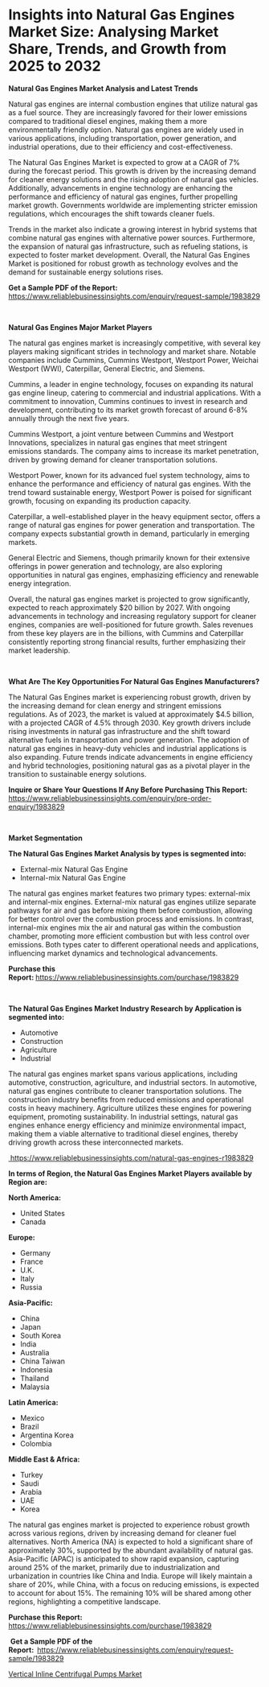 <p><h1>Insights into Natural Gas Engines Market Size: Analysing Market Share, Trends, and Growth from 2025 to 2032</h1></p><p><strong>Natural Gas Engines Market Analysis and Latest Trends</strong></p>
<p><p>Natural gas engines are internal combustion engines that utilize natural gas as a fuel source. They are increasingly favored for their lower emissions compared to traditional diesel engines, making them a more environmentally friendly option. Natural gas engines are widely used in various applications, including transportation, power generation, and industrial operations, due to their efficiency and cost-effectiveness.</p><p>The Natural Gas Engines Market is expected to grow at a CAGR of 7% during the forecast period. This growth is driven by the increasing demand for cleaner energy solutions and the rising adoption of natural gas vehicles. Additionally, advancements in engine technology are enhancing the performance and efficiency of natural gas engines, further propelling market growth. Governments worldwide are implementing stricter emission regulations, which encourages the shift towards cleaner fuels. </p><p>Trends in the market also indicate a growing interest in hybrid systems that combine natural gas engines with alternative power sources. Furthermore, the expansion of natural gas infrastructure, such as refueling stations, is expected to foster market development. Overall, the Natural Gas Engines Market is positioned for robust growth as technology evolves and the demand for sustainable energy solutions rises.</p></p>
<p><strong>Get a Sample PDF of the Report:&nbsp;</strong> <a href="https://www.reliablebusinessinsights.com/enquiry/request-sample/1983829?utm_campaign=3366&utm_medium=2&utm_source=Github&utm_content=ia&utm_term=10042025&utm_id=natural-gas-engines">https://www.reliablebusinessinsights.com/enquiry/request-sample/1983829</a></p>
<p>&nbsp;</p>
<p><strong>Natural Gas Engines Major Market Players</strong></p>
<p><p>The natural gas engines market is increasingly competitive, with several key players making significant strides in technology and market share. Notable companies include Cummins, Cummins Westport, Westport Power, Weichai Westport (WWI), Caterpillar, General Electric, and Siemens.</p><p>Cummins, a leader in engine technology, focuses on expanding its natural gas engine lineup, catering to commercial and industrial applications. With a commitment to innovation, Cummins continues to invest in research and development, contributing to its market growth forecast of around 6-8% annually through the next five years. </p><p>Cummins Westport, a joint venture between Cummins and Westport Innovations, specializes in natural gas engines that meet stringent emissions standards. The company aims to increase its market penetration, driven by growing demand for cleaner transportation solutions. </p><p>Westport Power, known for its advanced fuel system technology, aims to enhance the performance and efficiency of natural gas engines. With the trend toward sustainable energy, Westport Power is poised for significant growth, focusing on expanding its production capacity.</p><p>Caterpillar, a well-established player in the heavy equipment sector, offers a range of natural gas engines for power generation and transportation. The company expects substantial growth in demand, particularly in emerging markets. </p><p>General Electric and Siemens, though primarily known for their extensive offerings in power generation and technology, are also exploring opportunities in natural gas engines, emphasizing efficiency and renewable energy integration.</p><p>Overall, the natural gas engines market is projected to grow significantly, expected to reach approximately $20 billion by 2027. With ongoing advancements in technology and increasing regulatory support for cleaner engines, companies are well-positioned for future growth. Sales revenues from these key players are in the billions, with Cummins and Caterpillar consistently reporting strong financial results, further emphasizing their market leadership.</p></p>
<p>&nbsp;</p>
<p><strong>What Are The Key Opportunities For Natural Gas Engines Manufacturers?</strong></p>
<p><p>The Natural Gas Engines market is experiencing robust growth, driven by the increasing demand for clean energy and stringent emissions regulations. As of 2023, the market is valued at approximately $4.5 billion, with a projected CAGR of 4.5% through 2030. Key growth drivers include rising investments in natural gas infrastructure and the shift toward alternative fuels in transportation and power generation. The adoption of natural gas engines in heavy-duty vehicles and industrial applications is also expanding. Future trends indicate advancements in engine efficiency and hybrid technologies, positioning natural gas as a pivotal player in the transition to sustainable energy solutions.</p></p>
<p><strong>Inquire or Share Your Questions If Any Before Purchasing This Report:</strong> <a href="https://www.reliablebusinessinsights.com/enquiry/pre-order-enquiry/1983829?utm_campaign=3366&utm_medium=2&utm_source=Github&utm_content=ia&utm_term=10042025&utm_id=natural-gas-engines">https://www.reliablebusinessinsights.com/enquiry/pre-order-enquiry/1983829</a></p>
<p>&nbsp;</p>
<p><strong>Market Segmentation</strong></p>
<p><strong>The Natural Gas Engines Market Analysis by types is segmented into:</strong></p>
<p><ul><li>External-mix Natural Gas Engine</li><li>Internal-mix Natural Gas Engine</li></ul></p>
<p><p>The natural gas engines market features two primary types: external-mix and internal-mix engines. External-mix natural gas engines utilize separate pathways for air and gas before mixing them before combustion, allowing for better control over the combustion process and emissions. In contrast, internal-mix engines mix the air and natural gas within the combustion chamber, promoting more efficient combustion but with less control over emissions. Both types cater to different operational needs and applications, influencing market dynamics and technological advancements.</p></p>
<p><strong>Purchase this Report:&nbsp;</strong><a href="https://www.reliablebusinessinsights.com/purchase/1983829?utm_campaign=3366&utm_medium=2&utm_source=Github&utm_content=ia&utm_term=10042025&utm_id=natural-gas-engines">https://www.reliablebusinessinsights.com/purchase/1983829</a></p>
<p>&nbsp;</p>
<p><strong>The Natural Gas Engines Market Industry Research by Application is segmented into:</strong></p>
<p><ul><li>Automotive</li><li>Construction</li><li>Agriculture</li><li>Industrial</li></ul></p>
<p><p>The natural gas engines market spans various applications, including automotive, construction, agriculture, and industrial sectors. In automotive, natural gas engines contribute to cleaner transportation solutions. The construction industry benefits from reduced emissions and operational costs in heavy machinery. Agriculture utilizes these engines for powering equipment, promoting sustainability. In industrial settings, natural gas engines enhance energy efficiency and minimize environmental impact, making them a viable alternative to traditional diesel engines, thereby driving growth across these interconnected markets.</p></p>
<p><a href="https://www.reliablebusinessinsights.com/natural-gas-engines-r1983829?utm_campaign=3366&utm_medium=2&utm_source=Github&utm_content=ia&utm_term=10042025&utm_id=natural-gas-engines">&nbsp;https://www.reliablebusinessinsights.com/natural-gas-engines-r1983829</a></p>
<p><strong>In terms of Region, the Natural Gas Engines Market Players available by Region are:</strong></p>
<p>
    <p> <strong> North America: </strong>
        <ul>
            <li>United States</li>
            <li>Canada</li>
        </ul>
        </p> 
    <p> <strong> Europe: </strong>
        <ul>
            <li>Germany</li>
            <li>France</li>
            <li>U.K.</li>
            <li>Italy</li>
            <li>Russia</li>
        </ul>
        </p> 
    <p> <strong> Asia-Pacific: </strong>
        <ul>
            <li>China</li>
            <li>Japan</li>
            <li>South Korea</li>
            <li>India</li>
            <li>Australia</li>
            <li>China Taiwan</li>
            <li>Indonesia</li>
            <li>Thailand</li>
            <li>Malaysia</li>
        </ul>
        </p> 
    <p> <strong> Latin America: </strong>
        <ul>
            <li>Mexico</li>
            <li>Brazil</li>
            <li>Argentina Korea</li>
            <li>Colombia</li>
        </ul>
        </p> 
    <p> <strong> Middle East & Africa: </strong>
        <ul>
            <li>Turkey</li>
            <li>Saudi</li>
            <li>Arabia</li>
            <li>UAE</li>
            <li>Korea</li>
        </ul>
    </p>
    </p>
<p><p>The natural gas engines market is projected to experience robust growth across various regions, driven by increasing demand for cleaner fuel alternatives. North America (NA) is expected to hold a significant share of approximately 30%, supported by the abundant availability of natural gas. Asia-Pacific (APAC) is anticipated to show rapid expansion, capturing around 25% of the market, primarily due to industrialization and urbanization in countries like China and India. Europe will likely maintain a share of 20%, while China, with a focus on reducing emissions, is expected to account for about 15%. The remaining 10% will be shared among other regions, highlighting a competitive landscape.</p></p>
<p><strong>Purchase this Report: </strong><a href="https://www.reliablebusinessinsights.com/purchase/1983829?utm_campaign=3366&utm_medium=2&utm_source=Github&utm_content=ia&utm_term=10042025&utm_id=natural-gas-engines">https://www.reliablebusinessinsights.com/purchase/1983829</a></p>
<p>&nbsp;<strong>Get a Sample PDF of the Report:&nbsp;&nbsp;</strong><a href="https://www.reliablebusinessinsights.com/enquiry/request-sample/1983829?utm_campaign=3366&utm_medium=2&utm_source=Github&utm_content=ia&utm_term=10042025&utm_id=natural-gas-engines">https://www.reliablebusinessinsights.com/enquiry/request-sample/1983829</a></p>
<p><strong></strong></p>
<p><p><a href="https://github.com/samesdufloiw/Market-Research-Report-List-1/blob/main/vertical-inline-centrifugal-pumps-market.md?utm_campaign=3366&utm_medium=2&utm_source=Github&utm_content=ia&utm_term=10042025&utm_id=natural-gas-engines">Vertical Inline Centrifugal Pumps Market</a></p></p>